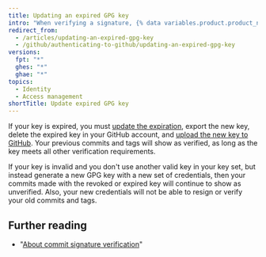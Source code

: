 ```yaml
---
title: Updating an expired GPG key
intro: "When verifying a signature, {% data variables.product.product_name %} checks that the key is not revoked or expired. If your signing key is revoked or expired, {% data variables.product.product_name %} cannot verify your signatures. If your key is revoked, use the primary key or another key that is not revoked to sign your commits."
redirect_from:
  - /articles/updating-an-expired-gpg-key
  - /github/authenticating-to-github/updating-an-expired-gpg-key
versions:
  fpt: "*"
  ghes: "*"
  ghae: "*"
topics:
  - Identity
  - Access management
shortTitle: Update expired GPG key
---
```


If your key is expired, you must [update the expiration](https://www.gnupg.org/gph/en/manual/c235.html#AEN328), export the new key, delete the expired key in your GitHub account, and [upload the new key to GitHub](/articles/adding-a-new-gpg-key-to-your-github-account/). Your previous commits and tags will show as verified, as long as the key meets all other verification requirements.

If your key is invalid and you don't use another valid key in your key set, but instead generate a new GPG key with a new set of credentials, then your commits made with the revoked or expired key will continue to show as unverified. Also, your new credentials will not be able to resign or verify your old commits and tags.

## Further reading

- "[About commit signature verification](/articles/about-commit-signature-verification)"
